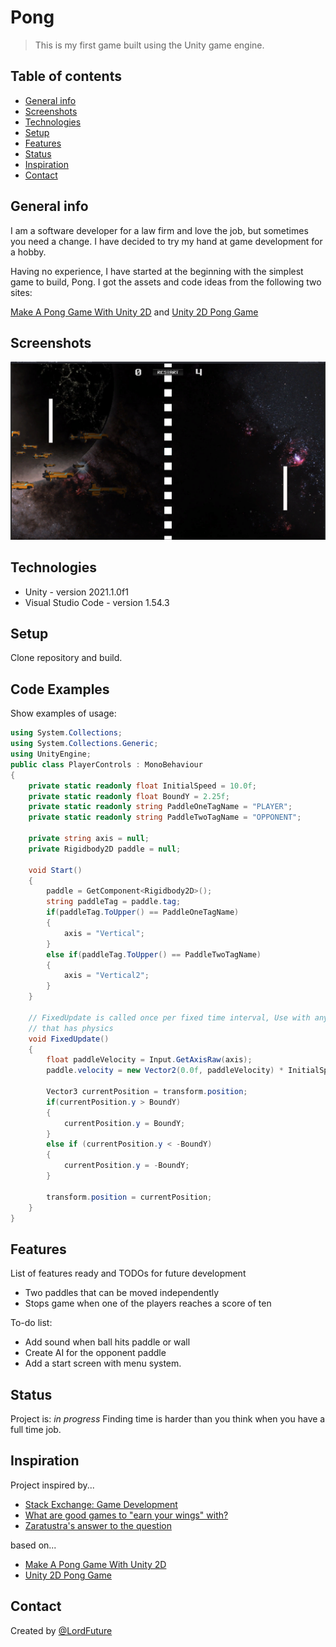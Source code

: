 # Pong
> This is my first game built using the Unity game engine.

## Table of contents
* [General info](#general-info)
* [Screenshots](#screenshots)
* [Technologies](#technologies)
* [Setup](#setup)
* [Features](#features)
* [Status](#status)
* [Inspiration](#inspiration)
* [Contact](#contact)

## General info
I am a software developer for a law firm and love the job, but sometimes you need a change. I have decided to try my hand at game development for a hobby.

Having no experience, I have started at the beginning with the simplest game to build, Pong. I got the assets and code ideas from the following two sites: 

[Make A Pong Game With Unity 2D](https://www.awesomeinc.org/tutorials/unity-pong/ "Make A Pong Game With Unity 2D") and [Unity 2D Pong Game](https://noobtuts.com/unity/2d-pong-game "Unity 2D Pong Game")

## Screenshots
![Example screenshot](./Screenshots/pong.png)

## Technologies
* Unity - version 2021.1.0f1
* Visual Studio Code - version 1.54.3

## Setup
Clone repository and build.

## Code Examples
Show examples of usage:
```csharp
using System.Collections;
using System.Collections.Generic;
using UnityEngine;
public class PlayerControls : MonoBehaviour
{
    private static readonly float InitialSpeed = 10.0f;
    private static readonly float BoundY = 2.25f;
    private static readonly string PaddleOneTagName = "PLAYER";
    private static readonly string PaddleTwoTagName = "OPPONENT";

    private string axis = null;
    private Rigidbody2D paddle = null;

    void Start()
    {
        paddle = GetComponent<Rigidbody2D>();
        string paddleTag = paddle.tag;
        if(paddleTag.ToUpper() == PaddleOneTagName)
        {
            axis = "Vertical";
        }
        else if(paddleTag.ToUpper() == PaddleTwoTagName)
        {
            axis = "Vertical2";
        }
    }

    // FixedUpdate is called once per fixed time interval, Use with any component
    // that has physics
    void FixedUpdate()
    {
        float paddleVelocity = Input.GetAxisRaw(axis);
        paddle.velocity = new Vector2(0.0f, paddleVelocity) * InitialSpeed;

        Vector3 currentPosition = transform.position;
        if(currentPosition.y > BoundY)
        {
            currentPosition.y = BoundY;
        }
        else if (currentPosition.y < -BoundY) 
        {
            currentPosition.y = -BoundY;
        }
        
        transform.position = currentPosition;
    }
}
```

## Features
List of features ready and TODOs for future development
* Two paddles that can be moved independently
* Stops game when one of the players reaches a score of ten

To-do list:
* Add sound when ball hits paddle or wall
* Create AI for the opponent paddle 
* Add a start screen with menu system.

## Status
Project is: _in progress_
Finding time is harder than you think when you have a full time job.

## Inspiration
Project inspired by...
* [Stack Exchange: Game Development](https://gamedev.stackexchange.com/ "Stack Exchange: Game Development")
* [What are good games to "earn your wings" with?](https://gamedev.stackexchange.com/questions/854/what-are-good-games-to-earn-your-wings-with "What are good games to earn your wings with?")
* [Zaratustra's answer to the question](https://gamedev.stackexchange.com/a/945/9930 "Zaratustra's answer to the question")

based on...
* [Make A Pong Game With Unity 2D](https://www.awesomeinc.org/tutorials/unity-pong/ "Make A Pong Game With Unity 2D")
* [Unity 2D Pong Game](https://noobtuts.com/unity/2d-pong-game "Unity 2D Pong Game")

## Contact
Created by [@LordFuture](https://github.com/LordFuture)